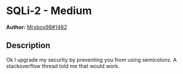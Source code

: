 # SQLi-2 - Medium
**Author:** [Mrxbox98#1482](https://github.com/mrxbox98)

## Description
Ok I upgrade my security by preventing you from using semicolons. A stackoverflow thread told me that would work.
